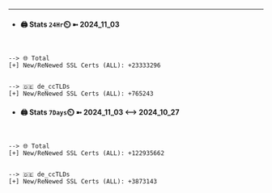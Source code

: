 

---
- #### 🖨️ **Stats** `24Hr`⏲️ ➼ 2024_11_03
```console


--> 🌐 Total
[+] New/ReNewed SSL Certs (ALL): +23333296


--> 🇩🇪 de_ccTLDs
[+] New/ReNewed SSL Certs (ALL): +765243

```

- #### 🖨️ **Stats** `7Days`⏲️ ➼ 2024_11_03 <--> 2024_10_27
```console


--> 🌐 Total
[+] New/ReNewed SSL Certs (ALL): +122935662


--> 🇩🇪 de_ccTLDs
[+] New/ReNewed SSL Certs (ALL): +3873143

```

